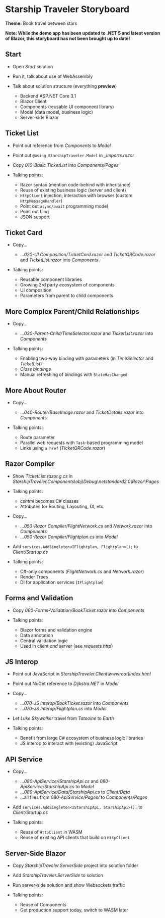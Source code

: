 # Starship Traveler Storyboard

**Theme:** Book travel between stars

**Note: While the demo app has been updated to .NET 5 and latest version of Blazor, this storyboard has not been brought up to date!**

## Start

* Open *Start* solution

* Run it, talk about use of WebAssembly

* Talk about solution structure (everything **preview**)
  * Backend ASP.NET Core 3.1
  * Blazor Client
  * Components (reusable UI component library)
  * Model (data model, business logic)
  * Server-side Blazor

## Ticket List

* Point out reference from *Components* to *Model*

* Point out `@using StarshipTraveler.Model` in *_Imports.razor*

* Copy *010-Basic TicketList* into *Components/Pages*

* Talking points:
  * Razor syntax (mention code-behind with inheritance)
  * Reuse of existing business logic (server and client)
  * `HttpClient` injection, interaction with browser (custom `HttpMessageHandler`)
  * Point out `async/await` programming model
  * Point out Linq
  * JSON support

## Ticket Card

* Copy...
  * ...*020-UI Composition/TicketCard.razor* and *TicketQRCode.razor* and *TicketList.razor* into *Components*

* Talking points:
  * Reusable component libraries
  * Growing 3rd party ecosystem of components
  * UI composition
  * Parameters from parent to child components

## More Complex Parent/Child Relationships

* Copy...
  * ...*030-Parent-Child/TimeSelector.razor* and *TicketList.razor* into *Components*

* Talking points:
  * Enabling two-way binding with parameters (in *TimeSelector* and *TicketList*)
  * *Class bindings*
  * Manual refreshing of bindings with `StateHasChanged`

## More About Router

* Copy...
  * ...*040-Router/BaseImage.razor* and *TicketDetails.razor* into *Components*

* Talking points:
  * Route parameter
  * Parallel web requests with `Task`-based programming model
  * Links using `a href` (*TicketQRCode.razor*)

## Razor Compiler

* Show *TicketList.razor.g.cs* in *StarshipTraveler.Components\obj\Debug\netstandard2.0\Razor\Pages*

* Talking points:
  * *cshtml* becomes C# classes
  * Attributes for Routing, Layouting, DI, etc.

* Copy...
  * ...*050-Razor Compiler/FlightNetwork.cs* and *Network.razor* into *Components*
  * ...*050-Razor Compiler/Flightplan.cs* into *Model*

* Add `services.AddSingleton<IFlightplan, Flightplan>();` to *Client/Startup.cs*

* Talking points:
  * C#-only components (*FlightNetwork.cs* and *Network.razor*)
  * Render Trees
  * DI for application services (`IFlightplan`)

## Forms and Validation

* Copy *060-Forms-Validation/BookTicket.razor* into *Components*

* Talking points:
  * Blazor forms and validation engine
  * Data annotation
  * Central validation logic
  * Used in client *and* server (see *requests.http*)

## JS Interop

* Point out JavaScript in *StarshipTraveler.Client\wwwroot\index.html*

* Point out NuGet reference to *Dijkstra.NET* in *Model*

* Copy...
  * ...*070-JS Interop/BookTicket.razor* into *Components*
  * ...*070-JS Interop/Flightplan.cs* into *Model*

* Let *Luke Skywalker* travel from *Tatooine* to *Earth*

* Talking points:
  * Benefit from large C# ecosystem of business logic libraries
  * JS interop to interact with (existing) JavaScript

## API Service

* Copy...
  * ...*080-ApiService/IStarshipApi.cs* and *080-ApiService/StarshipApi.cs* to *Model*
  * ...*080-ApiService/Data/StarshipApi.cs* to *Client/Data*
  * ...all files from *080-ApiService/Pages/* to *Components/Pages*

* Add `services.AddSingleton<IStarshipApi, StarshipApi>();` to *Client/Startup.cs*

* Talking points:
  * Reuse of `HttpClient` in WASM
  * Reuse of existing API clients that build on `HttpClient`

## Server-Side Blazor

* Copy *StarshipTraveler.ServerSide* project into solution folder

* Add *StarshipTraveler.ServerSide* to solution

* Run server-side solution and show Websockets traffic

* Talking points:
  * Reuse of Components
  * Get production support today, switch to WASM later
